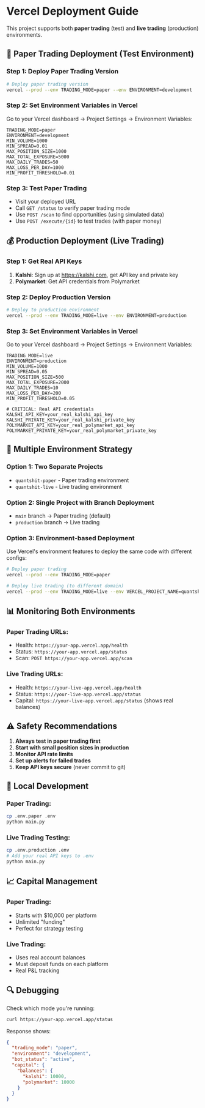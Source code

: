 # Vercel Deployment Guide

This project supports both **paper trading** (test) and **live trading** (production) environments.

## 🧪 Paper Trading Deployment (Test Environment)

### Step 1: Deploy Paper Trading Version
```bash
# Deploy paper trading version
vercel --prod --env TRADING_MODE=paper --env ENVIRONMENT=development
```

### Step 2: Set Environment Variables in Vercel
Go to your Vercel dashboard → Project Settings → Environment Variables:

```
TRADING_MODE=paper
ENVIRONMENT=development
MIN_VOLUME=1000
MIN_SPREAD=0.01
MAX_POSITION_SIZE=1000
MAX_TOTAL_EXPOSURE=5000
MAX_DAILY_TRADES=50
MAX_LOSS_PER_DAY=1000
MIN_PROFIT_THRESHOLD=0.01
```

### Step 3: Test Paper Trading
- Visit your deployed URL
- Call `GET /status` to verify paper trading mode
- Use `POST /scan` to find opportunities (using simulated data)
- Use `POST /execute/{id}` to test trades (with paper money)

## 💰 Production Deployment (Live Trading)

### Step 1: Get Real API Keys
1. **Kalshi**: Sign up at https://kalshi.com, get API key and private key
2. **Polymarket**: Get API credentials from Polymarket

### Step 2: Deploy Production Version
```bash
# Deploy to production environment
vercel --prod --env TRADING_MODE=live --env ENVIRONMENT=production
```

### Step 3: Set Environment Variables in Vercel
Go to your Vercel dashboard → Project Settings → Environment Variables:

```
TRADING_MODE=live
ENVIRONMENT=production
MIN_VOLUME=1000
MIN_SPREAD=0.05
MAX_POSITION_SIZE=500
MAX_TOTAL_EXPOSURE=2000
MAX_DAILY_TRADES=10
MAX_LOSS_PER_DAY=200
MIN_PROFIT_THRESHOLD=0.05

# CRITICAL: Real API credentials
KALSHI_API_KEY=your_real_kalshi_api_key
KALSHI_PRIVATE_KEY=your_real_kalshi_private_key
POLYMARKET_API_KEY=your_real_polymarket_api_key
POLYMARKET_PRIVATE_KEY=your_real_polymarket_private_key
```

## 🚀 Multiple Environment Strategy

### Option 1: Two Separate Projects
- `quantshit-paper` - Paper trading environment
- `quantshit-live` - Live trading environment

### Option 2: Single Project with Branch Deployment
- `main` branch → Paper trading (default)
- `production` branch → Live trading

### Option 3: Environment-based Deployment
Use Vercel's environment features to deploy the same code with different configs:

```bash
# Deploy paper trading
vercel --prod --env TRADING_MODE=paper

# Deploy live trading (to different domain)
vercel --prod --env TRADING_MODE=live --env VERCEL_PROJECT_NAME=quantshit-live
```

## 📊 Monitoring Both Environments

### Paper Trading URLs:
- Health: `https://your-app.vercel.app/health`
- Status: `https://your-app.vercel.app/status`
- Scan: `POST https://your-app.vercel.app/scan`

### Live Trading URLs:
- Health: `https://your-live-app.vercel.app/health`
- Status: `https://your-live-app.vercel.app/status`
- Capital: `https://your-live-app.vercel.app/status` (shows real balances)

## ⚠️ Safety Recommendations

1. **Always test in paper trading first**
2. **Start with small position sizes in production**
3. **Monitor API rate limits**
4. **Set up alerts for failed trades**
5. **Keep API keys secure** (never commit to git)

## 🔧 Local Development

### Paper Trading:
```bash
cp .env.paper .env
python main.py
```

### Live Trading Testing:
```bash
cp .env.production .env
# Add your real API keys to .env
python main.py
```

## 📈 Capital Management

### Paper Trading:
- Starts with $10,000 per platform
- Unlimited "funding"
- Perfect for strategy testing

### Live Trading:
- Uses real account balances
- Must deposit funds on each platform
- Real P&L tracking

## 🔍 Debugging

Check which mode you're running:
```bash
curl https://your-app.vercel.app/status
```

Response shows:
```json
{
  "trading_mode": "paper",
  "environment": "development",
  "bot_status": "active",
  "capital": {
    "balances": {
      "kalshi": 10000,
      "polymarket": 10000
    }
  }
}
```